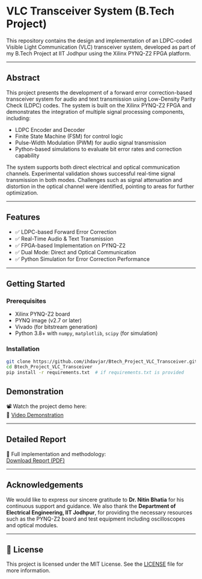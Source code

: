 # VLC Transceiver System (B.Tech Project)

This repository contains the design and implementation of an LDPC-coded Visible Light Communication (VLC) transceiver system, developed as part of my B.Tech Project at IIT Jodhpur using the Xilinx PYNQ-Z2 FPGA platform.

---

## **Abstract**

This project presents the development of a forward error correction-based transceiver system for audio and text transmission using Low-Density Parity Check (LDPC) codes. The system is built on the Xilinx PYNQ-Z2 FPGA and demonstrates the integration of multiple signal processing components, including:

- LDPC Encoder and Decoder  
- Finite State Machine (FSM) for control logic  
- Pulse-Width Modulation (PWM) for audio signal transmission  
- Python-based simulations to evaluate bit error rates and correction capability  

The system supports both direct electrical and optical communication channels. Experimental validation shows successful real-time signal transmission in both modes. Challenges such as signal attenuation and distortion in the optical channel were identified, pointing to areas for further optimization.

---

## **Features**

- ✅ LDPC-based Forward Error Correction  
- ✅ Real-Time Audio & Text Transmission  
- ✅ FPGA-based Implementation on PYNQ-Z2  
- ✅ Dual Mode: Direct and Optical Communication  
- ✅ Python Simulation for Error Correction Performance  

---

## **Getting Started**

### Prerequisites

- Xilinx PYNQ-Z2 board  
- PYNQ image (v2.7 or later)  
- Vivado (for bitstream generation)  
- Python 3.8+ with `numpy`, `matplotlib`, `scipy` (for simulation)

### Installation

```bash
git clone https://github.com/ihdavjar/Btech_Project_VLC_Transceiver.git
cd Btech_Project_VLC_Transceiver
pip install -r requirements.txt  # if requirements.txt is provided
```

## **Demonstration**

📽️ Watch the project demo here:  
🔗 [Video Demonstration](https://drive.google.com/file/d/1ZvOUNBUFYT9VcjtlF2889jcDqK_gTSpO/view)

---

## **Detailed Report**

📄 Full implementation and methodology:  
[Download Report (PDF)](https://github.com/ihdavjar/Btech_Project_VLC_Transceiver/blob/7fbfb7b4560c680e191b3408b956f800c79eb928/Report/BTP_Report_B21EE030_B21EE050_ihdavjar.pdf)

---

## **Acknowledgements**

We would like to express our sincere gratitude to **Dr. Nitin Bhatia** for his continuous support and guidance. We also thank the **Department of Electrical Engineering, IIT Jodhpur**, for providing the necessary resources such as the PYNQ-Z2 board and test equipment including oscilloscopes and optical modules.

---

## 📝 License

This project is licensed under the MIT License. See the [LICENSE](LICENSE) file for more information.
